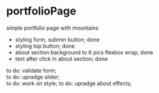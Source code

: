 # portfolioPage
simple portfolio page with mountains  

- styling form, submin button; done  
- styling top button; done   
- about section background to 6 pics flexbox wrap;  done  
- text after click in about section; done  
  
to do: validate form;  
to do: upradge slider;  
to do: work on style; 
to do: upradge about effects; 